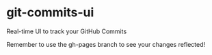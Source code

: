 # git-commits-ui
Real-time UI to track your GitHub Commits

Remember to use the gh-pages branch to see your changes reflected!
